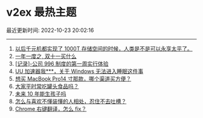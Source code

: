 # v2ex 最热主题

最近更新时间: 2022-10-23 20:02:16

--- 
1. [以后千元机都实现了 1000T 存储空间的时候，人类是不是可以永享太平了。](https://www.v2ex.com/t/889045) 
2. [一年一度之, 双十一买什么](https://www.v2ex.com/t/889047) 
3. [[记录]-公司 996 制度的第一周实行体验](https://www.v2ex.com/t/889052) 
4. [UU 加速器我***，关于 Windows 无法进入睡眠这件事](https://www.v2ex.com/t/889039) 
5. [想买 MacBook Pro14 寸那款，哪个渠道买方便？](https://www.v2ex.com/t/889064) 
6. [大家平时常吃罐头食品吗？](https://www.v2ex.com/t/889072) 
7. [未来 10 年能生孩子吗](https://www.v2ex.com/t/889097) 
8. [怎么与喜欢不懂装懂的人相处，忍住不去吐槽？](https://www.v2ex.com/t/889093) 
9. [Chrome 右键翻译，怎么 fix？](https://www.v2ex.com/t/889119) 
